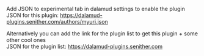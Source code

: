 Add JSON to experimental tab in dalamud settings to enable the plugin </br>
JSON for this plugin: https://dalamud-plugins.senither.com/authors/myuri.json

Alternatively you can add the link for the plugin list to get this plugin + some other cool ones </br>
JSON for the plugin list: https://dalamud-plugins.senither.com
